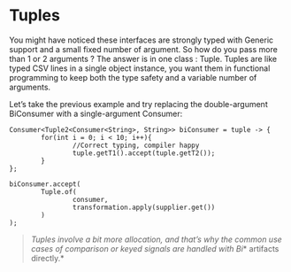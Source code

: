 # Tuples

You might have noticed these interfaces are strongly typed with Generic support and a small fixed number of argument. So how do you pass more than 1 or 2 arguments ? The answer is in one class : Tuple. Tuples are like typed CSV lines in a single object instance, you want them in functional programming to keep both the type safety and a variable number of arguments.

Let’s take the previous example and try replacing the double-argument BiConsumer with a single-argument Consumer:

```
Consumer<Tuple2<Consumer<String>, String>> biConsumer = tuple -> {
        for(int i = 0; i < 10; i++){
                //Correct typing, compiler happy
                tuple.getT1().accept(tuple.getT2());
        }
};

biConsumer.accept(
        Tuple.of(
                consumer,
                transformation.apply(supplier.get())
        )
);
```

> *Tuples involve a bit more allocation, and that’s why the common use cases of comparison or keyed signals are handled with Bi** artifacts directly.*


